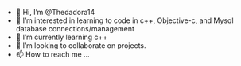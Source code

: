 - 👋 Hi, I’m @Thedadora14
- 👀 I’m interested in learning to code in c++, Objective-c, and Mysql database connections/management  
- 🌱 I’m currently learning c++
- 💞️ I’m looking to collaborate on projects.
- 📫 How to reach me ...

<!---
Thedadora14/Thedadora14 is a ✨ special ✨ repository because its `README.md` (this file) appears on your GitHub profile.
You can click the Preview link to take a look at your changes.
--->
